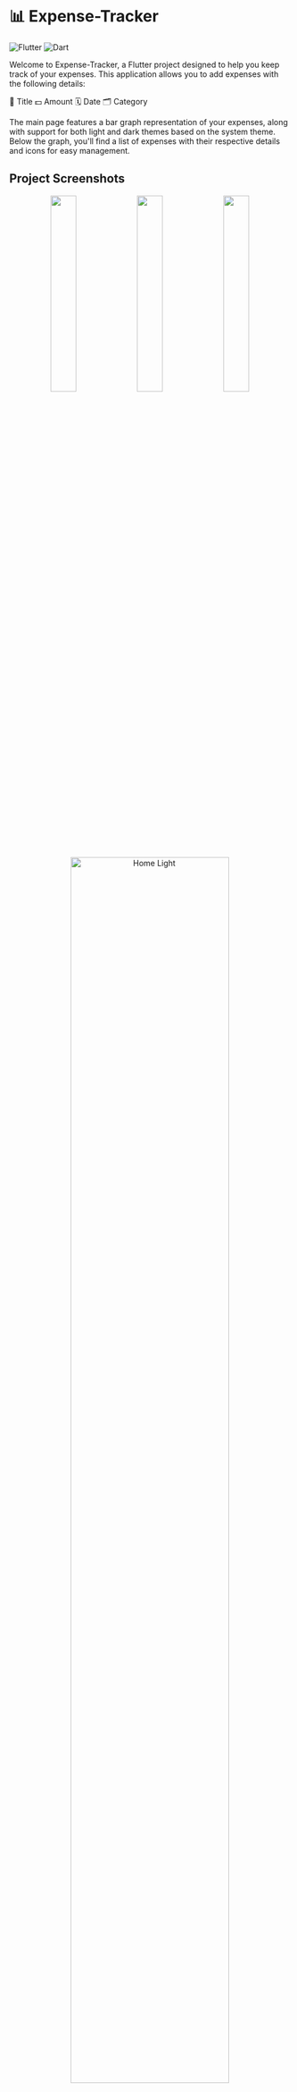 # 📊 Expense-Tracker

![Flutter](https://img.shields.io/badge/Flutter-%2302569B.svg?style=for-the-badge&logo=Flutter&logoColor=white) ![Dart](https://img.shields.io/badge/dart-%230175C2.svg?style=for-the-badge&logo=dart&logoColor=white)

Welcome to Expense-Tracker, a Flutter project designed to help you keep track of your expenses. This application allows you to add expenses with the following details:

📝 Title
💵 Amount
🗓️ Date
🗂️ Category

The main page features a bar graph representation of your expenses, along with support for both light and dark themes based on the system theme. Below the graph, you'll find a list of expenses with their respective details and icons for easy management.

## Project Screenshots

<p align="center">

<img src="https://github.com/Shrimad-Bhagwat/Expense-Tracker/assets/51125208/9fb19bb3-4058-4ba9-af73-308d06c9ece4" width=30%>
<img src="https://github.com/Shrimad-Bhagwat/Expense-Tracker/assets/51125208/fda9c726-7b45-4d02-9db5-515278fd878f" width=30%>
<img src="https://github.com/Shrimad-Bhagwat/Expense-Tracker/assets/51125208/b36b1b80-1fde-4179-9d02-61185bc55eb2" width=30%>

</p>

<p align="center">
  <img src="https://github.com/Shrimad-Bhagwat/Expense-Tracker/assets/51125208/439b6f32-e0a8-4149-a4c1-4badf33e2df4" alt="Home Light" width="75%"/>

</p>


## 🚀 Getting Started

Follow these steps to set up and run the Expense-Tracker project on your local machine:

1. **Clone the Repository**
   ```bash
   git clone https://github.com/your-username/Expense-Tracker.git
    ```
2. **Navigate to the Project Directory**
   ``` 
   cd Expense-Tracker
   ```
3. **Install Dependencies**
   ``` 
   flutter pub get
   ```
3. **Run the Application**
   ``` 
   flutter run
   ```

## 📥 Adding Expense

To add an expense, follow these steps within the app:

1. Open the app on your device/emulator.
2. Navigate to the "Add Expense" screen.
3. Fill in the required details:
    📝 Title
    💵 Amount
    🗓️ Date
    🗂️ Category
4. Tap the "Save" button.

## ✅ Managing Expenses

- To delete an expense, simply swipe it in any direction. You can also undo this action if needed.


## 📱 Responsiveness

The app is designed to be responsive for different screen sizes and orientations, ensuring a consistent user experience across devices.

## 📁 Project Structure

Here's a brief overview of the project's structure:

- `lib/`: Contains the main Dart code files.
  - `models/`: Contains data models used in the application.
    - `expense.dart`: Model for an expense.
  - `widgets/`: Contains reusable widgets used across screens.
    - `chart/`: Contains widgets related to the expense chart.
      - `chart.dart`: Widget for displaying the expense chart.
      - `chart_bar.dart`: Widget for individual bars in the chart.
    - `expense_list/`: Contains widgets related to the expense list.
      - `expenses.dart`: Widget for displaying the list of expenses.
      - `new_expense.dart`: Widget for adding a new expense.
  - `main.dart`: Entry point of the application.
